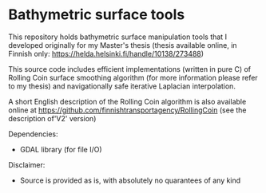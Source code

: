 # Bathymetric surface tools
This repository holds bathymetric surface manipulation tools that I developed originally for my Master's thesis (thesis available online, in Finnish only: https://helda.helsinki.fi/handle/10138/273488)

This source code includes efficient implementations (written in pure C) of Rolling Coin surface smoothing algorithm (for more information please refer to my thesis) and navigationally safe iterative Laplacian interpolation.

A short English description of the Rolling Coin algorithm is also available online at https://github.com/finnishtransportagency/RollingCoin (see the description of'V2' version)

Dependencies:
  - GDAL library (for file I/O)

Disclaimer:
  - Source is provided as is, with absolutely no quarantees of any kind
  
